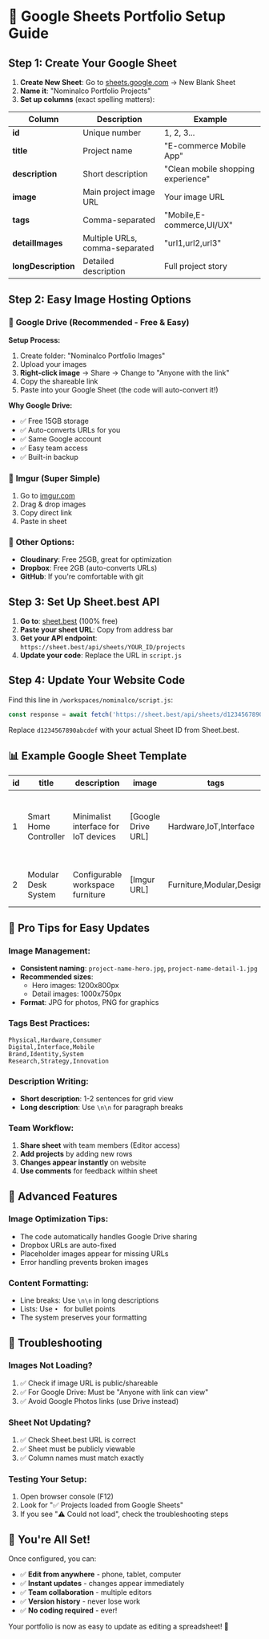 # 🚀 Google Sheets Portfolio Setup Guide

## Step 1: Create Your Google Sheet

1. **Create New Sheet**: Go to [sheets.google.com](https://sheets.google.com) → New Blank Sheet
2. **Name it**: "Nominalco Portfolio Projects"
3. **Set up columns** (exact spelling matters):

| Column | Description | Example |
|--------|-------------|---------|
| **id** | Unique number | 1, 2, 3... |
| **title** | Project name | "E-commerce Mobile App" |
| **description** | Short description | "Clean mobile shopping experience" |
| **image** | Main project image URL | Your image URL |
| **tags** | Comma-separated | "Mobile,E-commerce,UI/UX" |
| **detailImages** | Multiple URLs, comma-separated | "url1,url2,url3" |
| **longDescription** | Detailed description | Full project story |

## Step 2: Easy Image Hosting Options

### 🥇 **Google Drive (Recommended - Free & Easy)**

**Setup Process:**
1. Create folder: "Nominalco Portfolio Images"
2. Upload your images
3. **Right-click image** → Share → Change to "Anyone with the link"
4. Copy the shareable link
5. Paste into your Google Sheet (the code will auto-convert it!)

**Why Google Drive:**
- ✅ Free 15GB storage
- ✅ Auto-converts URLs for you
- ✅ Same Google account
- ✅ Easy team access
- ✅ Built-in backup

### 🥈 **Imgur (Super Simple)**
1. Go to [imgur.com](https://imgur.com)
2. Drag & drop images
3. Copy direct link
4. Paste in sheet

### 🥉 **Other Options:**
- **Cloudinary**: Free 25GB, great for optimization
- **Dropbox**: Free 2GB (auto-converts URLs)
- **GitHub**: If you're comfortable with git

## Step 3: Set Up Sheet.best API

1. **Go to**: [sheet.best](https://sheet.best) (100% free)
2. **Paste your sheet URL**: Copy from address bar
3. **Get your API endpoint**: `https://sheet.best/api/sheets/YOUR_ID/projects`
4. **Update your code**: Replace the URL in `script.js`

## Step 4: Update Your Website Code

Find this line in `/workspaces/nominalco/script.js`:
```javascript
const response = await fetch('https://sheet.best/api/sheets/d1234567890abcdef/projects');
```

Replace `d1234567890abcdef` with your actual Sheet ID from Sheet.best.

## 📊 Example Google Sheet Template

| id | title | description | image | tags | detailImages | longDescription |
|----|-------|-------------|--------|------|--------------|-----------------|
| 1 | Smart Home Controller | Minimalist interface for IoT devices | [Google Drive URL] | Hardware,IoT,Interface | [URL1],[URL2],[URL3] | This project focused on creating a unified control system for smart home devices... |
| 2 | Modular Desk System | Configurable workspace furniture | [Imgur URL] | Furniture,Modular,Design | [URL1],[URL2] | Designed as a response to changing work patterns... |

## 🎯 Pro Tips for Easy Updates

### **Image Management:**
- **Consistent naming**: `project-name-hero.jpg`, `project-name-detail-1.jpg`
- **Recommended sizes**: 
  - Hero images: 1200x800px
  - Detail images: 1000x750px
- **Format**: JPG for photos, PNG for graphics

### **Tags Best Practices:**
```
Physical,Hardware,Consumer
Digital,Interface,Mobile
Brand,Identity,System
Research,Strategy,Innovation
```

### **Description Writing:**
- **Short description**: 1-2 sentences for grid view
- **Long description**: Use `\n\n` for paragraph breaks

### **Team Workflow:**
1. **Share sheet** with team members (Editor access)
2. **Add projects** by adding new rows
3. **Changes appear instantly** on website
4. **Use comments** for feedback within sheet

## 🔧 Advanced Features

### **Image Optimization Tips:**
- The code automatically handles Google Drive sharing
- Dropbox URLs are auto-fixed
- Placeholder images appear for missing URLs
- Error handling prevents broken images

### **Content Formatting:**
- Line breaks: Use `\n\n` in long descriptions
- Lists: Use `• ` for bullet points
- The system preserves your formatting

## 🚨 Troubleshooting

### **Images Not Loading?**
1. ✅ Check if image URL is public/shareable
2. ✅ For Google Drive: Must be "Anyone with link can view"
3. ✅ Avoid Google Photos links (use Drive instead)

### **Sheet Not Updating?**
1. ✅ Check Sheet.best URL is correct
2. ✅ Sheet must be publicly viewable
3. ✅ Column names must match exactly

### **Testing Your Setup:**
1. Open browser console (F12)
2. Look for "✅ Projects loaded from Google Sheets"
3. If you see "⚠️ Could not load", check the troubleshooting steps

## 🎉 You're All Set!

Once configured, you can:
- ✅ **Edit from anywhere** - phone, tablet, computer
- ✅ **Instant updates** - changes appear immediately
- ✅ **Team collaboration** - multiple editors
- ✅ **Version history** - never lose work
- ✅ **No coding required** - ever!

Your portfolio is now as easy to update as editing a spreadsheet! 🎨
